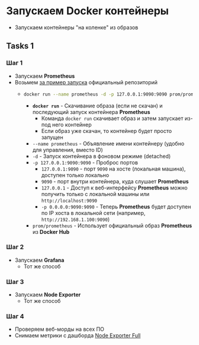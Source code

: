 # Запускаем Docker контейнеры
- Запускаем контейнеры "на коленке" из образов

## Tasks 1

### Шаг 1
- Запускаем **Prometheus**
- Возьмем [за пример запуска](https://github.com/prometheus/prometheus) официальный репозиторий
    - ```bash
      docker run --name prometheus -d -p 127.0.0.1:9090:9090 prom/prometheus
      ```
        - **`docker run`** - Скачивание образа (если не скачан) и последующий запуск контейнера **Prometheus**
            - Команда `docker run` скачивает образ и затем запускает из-под него контейнер
            - Если образ уже скачан, то контейнер будет просто запущен 
        - `--name prometheus` - Объявление имени контейнеру (удобно для управления, вместо ID)
        - `-d` - Запуск контейнера в фоновом режиме (detached)
        - `-p 127.0.0.1:9090:9090` - Проброс портов
            - `127.0.0.1:9090` - порт `9090` на хосте (локальная машина), доступен только локально
            - `9090` - порт внутри контейнера, куда слушает **Prometheus**
            - `127.0.0.1` - Доступ к веб-интерфейсу **Prometheus** можно получить только с локальной машины или `http://localhost:9090`
            - `-p 0.0.0.0:9090:9090` - Теперь **Prometheus** будет доступен по IP хоста в локальной сети (например, `http://192.168.1.100:9090`)
        - `prom/prometheus` - Использует официальный образ **Prometheus** из **Docker Hub**

### Шаг 2
- Запускаем **Grafana**
    - Тот же способ 

### Шаг 3
- Запускаем **Node Exporter**
    - Тот же способ 

### Шаг 4
- Проверяем веб-морды на всех ПО
- Снимаем метрики с дашборда [Node Exporter Full](https://grafana.com/grafana/dashboards/1860-node-exporter-full/)
